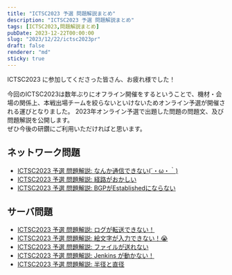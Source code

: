 ```yaml
---
title: "ICTSC2023 予選 問題解説まとめ"
description: "ICTSC2023 予選 問題解説まとめ"
tags: [ICTSC2023,問題解説まとめ]
pubDate: 2023-12-22T00:00:00
slug: "2023/12/22/ictsc2023pr"
draft: false
renderer: "md"
sticky: true
---
```


ICTSC2023 に参加してくださった皆さん、お疲れ様でした！

今回のICTSC2023は数年ぶりにオフライン開催をするということで、機材・会場の関係上、本戦出場チームを絞らないといけないためオンライン予選が開催される運びとなりました。
2023年オンライン予選で出題した問題の問題文、及び問題解説を公開します。  
ぜひ今後の研鑽にご利用いただければと思います。

## ネットワーク問題

- [ICTSC2023 予選 問題解説: なんか通信できない(´・ω・｀)](./ulg)
- [ICTSC2023 予選 問題解説: 経路がおかしい](./dif)
- [ICTSC2023 予選 問題解説: BGPがEstablishedにならない](./aoi)

## サーバ問題

- [ICTSC2023 予選 問題解説: ログが転送できない！](./sif)
- [ICTSC2023 予選 問題解説: 絵文字が入力できない！😭](./nao)
- [ICTSC2023 予選 問題解説: ファイルが送れない](./plp)
- [ICTSC2023 予選 問題解説: Jenkins が動かない！](./kob)
- [ICTSC2023 予選 問題解説: 半径と直径](./dra)
